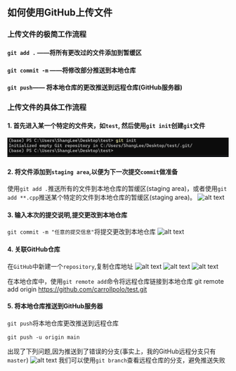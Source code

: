 ## 如何使用GitHub上传文件

### 上传文件的极简工作流程

#### `git add .` ——将所有更改过的文件添加到暂缓区

#### `git commit -m` ——将修改部分推送到本地仓库

#### `git push`—— 将本地仓库的更改推送到远程仓库(GitHub服务器)

### 上传文件的具体工作流程

#### 1. 首先进入某一个特定的文件夹，如`test`, 然后使用`git init`创建`git`文件
![alt text](image.png)

#### 2. 将文件添加到`staging area`,以便为下一次提交`commit`做准备
使用`git add .`推送所有的文件到本地仓库的暂缓区(staging area)，或者使用`git add **.cpp`推送某个特定的文件到本地仓库的暂缓区(staging area)。
![alt text](image-1.png)

#### 3. 输入本次的提交说明,提交更改到本地仓库
`git commit -m "任意的提交信息"`将提交更改到本地仓库
![alt text](image-2.png)

#### 4. 关联GitHub仓库
在`GitHub`中新建一个`repository`,复制仓库地址
![alt text](<屏幕截图 2024-11-14 114939.png>)
![alt text](<屏幕截图 2024-11-14 115157.png>)
![alt text](<屏幕截图 2024-11-14 115234.png>)

在本地仓库中，使用`git remote add`命令将远程仓库链接到本地仓库
    git remote add origin https://github.com/carrollpolo/test.git
#### 5. 将本地仓库推送到GitHub服务器
`git push`将本地仓库更改推送到远程仓库

    git push -u origin main

出现了下列问题,因为推送到了错误的分支(事实上，我的GitHub远程分支只有`master`)
![alt text](image-3.png)
我们可以使用`git branch`查看远程仓库的分支，避免推送失败

